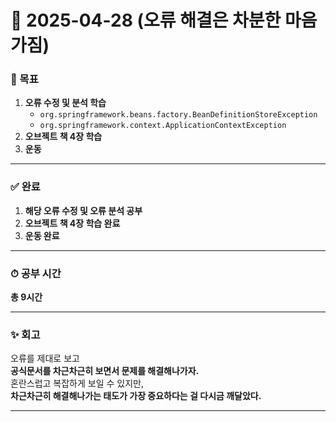 # 📅 2025-04-28 (오류 해결은 차분한 마음가짐)

### 🎯 목표
1. **오류 수정 및 분석 학습**  
   - `org.springframework.beans.factory.BeanDefinitionStoreException`  
   - `org.springframework.context.ApplicationContextException`
2. **오브젝트 책 4장 학습**
3. **운동**

---

### ✅ 완료
1. **해당 오류 수정 및 오류 분석 공부**
2. **오브젝트 책 4장 학습 완료**
3. **운동 완료**

---

### ⏱ 공부 시간  
**총 9시간**

---

### ✨ 회고

오류를 제대로 보고  
**공식문서를 차근차근히 보면서 문제를 해결해나가자.**  
혼란스럽고 복잡하게 보일 수 있지만,  
**차근차근히 해결해나가는 태도가 가장 중요하다는 걸 다시금 깨달았다.**

---
